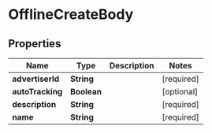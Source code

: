 # OfflineCreateBody

## Properties
Name | Type | Description | Notes
------------ | ------------- | ------------- | -------------
**advertiserId** | **String** |  |[required]  
**autoTracking** | **Boolean** |  |  [optional]
**description** | **String** |  |[required]  
**name** | **String** |  |[required]  
